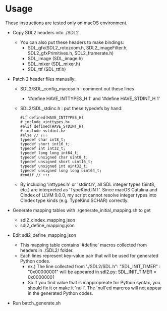 # Usage #

These instructions are tested only on macOS environment.

*   Copy SDL2 headers into ./SDL2
    *   You can also put these headers to make bindings:
        *   SDL_gfx(SDL2_rotozoom.h, SDL2_imageFilter.h, SDL2_gfxPrimitives.h, SDL2_framerate.h)
        *   SDL_image (SDL_image.h)
        *   SDL_mixer (SDL_mixer.h)
        *   SDL_ttf (SDL_ttf.h)

*   Patch 2 header files manually:
    *   SDL2/SDL_config_macosx.h : comment out these lines
        *   '#define HAVE_INTTYPES_H 1' and '#define HAVE_STDINT_H 1'
    *   SDL2/SDL_stdinc.h : put these typedefs by hand:

            #if defined(HAVE_INTTYPES_H)
            # include <inttypes.h>
            #elif defined(HAVE_STDINT_H)
            # include <stdint.h>
            #else // ↓↓↓
            typedef char int8_t;
            typedef short int16_t;
            typedef int int32_t;
            typedef long long int64_t;
            typedef unsigned char uint8_t;
            typedef unsigned short uint16_t;
            typedef unsigned int uint32_t;
            typedef unsigned long long uint64_t;
            #endif // ↑↑↑

    *   By including 'inttypes.h' or 'stdint.h', all SDL integer types (Sint8, etc.) are interpreted as 'TypeKind.INT'. Since macOS Catalina and CIndex of LLVM 9.0.0, my script cannot resolve integer types into CIndex type kinds (e.g. TypeKind.SCHAR) correctly.

*   Generate mapping tables with ./generate_initial_mapping.sh to get
    *   sdl2_cindex_mapping.json
    *   sdl2_define_mapping.json

*   Edit sdl2_define_mapping.json
    *   This mapping table contains '#define' macros collected from headers in ./SDL2/ folder.
    *   Each lines represent key-value pair that will be used for generated Python codes.
        *   ex.) The line collected from './SDL2/SDL.h":
                "SDL_INIT_TIMER" : "0x00000001"
            will be appeared in sdl2.py:
                SDL_INIT_TIMER = 0x00000001
        *   So if you find value that is inappropreate for Python syntax,
            you should fix it or make it 'null'. The 'null'ed marcros will not
            appear in the generated Python codes.

*   Run batch_generate.sh
